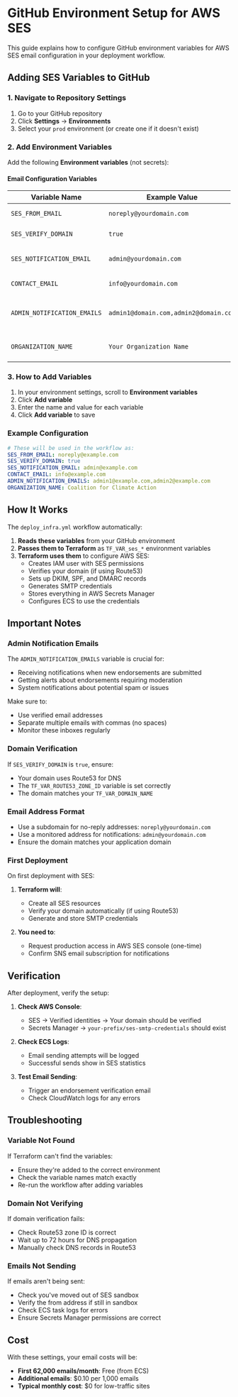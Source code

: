 # GitHub Environment Setup for AWS SES

This guide explains how to configure GitHub environment variables for AWS SES email configuration in your deployment workflow.

## Adding SES Variables to GitHub

### 1. Navigate to Repository Settings

1. Go to your GitHub repository
2. Click **Settings** → **Environments**
3. Select your `prod` environment (or create one if it doesn't exist)

### 2. Add Environment Variables

Add the following **Environment variables** (not secrets):

#### Email Configuration Variables

| Variable Name               | Example Value                         | Description                                   |
| --------------------------- | ------------------------------------- | --------------------------------------------- |
| `SES_FROM_EMAIL`            | `noreply@yourdomain.com`              | Default sender email address                  |
| `SES_VERIFY_DOMAIN`         | `true`                                | Whether to verify entire domain               |
| `SES_NOTIFICATION_EMAIL`    | `admin@yourdomain.com`                | Email for bounce/complaint notifications      |
| `CONTACT_EMAIL`             | `info@yourdomain.com`                 | Organization contact email                    |
| `ADMIN_NOTIFICATION_EMAILS` | `admin1@domain.com,admin2@domain.com` | Comma-separated admin emails for endorsements |
| `ORGANIZATION_NAME`         | `Your Organization Name`              | Organization name for email templates         |

### 3. How to Add Variables

1. In your environment settings, scroll to **Environment variables**
2. Click **Add variable**
3. Enter the name and value for each variable
4. Click **Add variable** to save

### Example Configuration

```yaml
# These will be used in the workflow as:
SES_FROM_EMAIL: noreply@example.com
SES_VERIFY_DOMAIN: true
SES_NOTIFICATION_EMAIL: admin@example.com
CONTACT_EMAIL: info@example.com
ADMIN_NOTIFICATION_EMAILS: admin1@example.com,admin2@example.com
ORGANIZATION_NAME: Coalition for Climate Action
```

## How It Works

The `deploy_infra.yml` workflow automatically:

1. **Reads these variables** from your GitHub environment
2. **Passes them to Terraform** as `TF_VAR_ses_*` environment variables
3. **Terraform uses them** to configure AWS SES:
   - Creates IAM user with SES permissions
   - Verifies your domain (if using Route53)
   - Sets up DKIM, SPF, and DMARC records
   - Generates SMTP credentials
   - Stores everything in AWS Secrets Manager
   - Configures ECS to use the credentials

## Important Notes

### Admin Notification Emails

The `ADMIN_NOTIFICATION_EMAILS` variable is crucial for:

- Receiving notifications when new endorsements are submitted
- Getting alerts about endorsements requiring moderation
- System notifications about potential spam or issues

Make sure to:

- Use verified email addresses
- Separate multiple emails with commas (no spaces)
- Monitor these inboxes regularly

### Domain Verification

If `SES_VERIFY_DOMAIN` is `true`, ensure:

- Your domain uses Route53 for DNS
- The `TF_VAR_ROUTE53_ZONE_ID` variable is set correctly
- The domain matches your `TF_VAR_DOMAIN_NAME`

### Email Address Format

- Use a subdomain for no-reply addresses: `noreply@yourdomain.com`
- Use a monitored address for notifications: `admin@yourdomain.com`
- Ensure the domain matches your application domain

### First Deployment

On first deployment with SES:

1. **Terraform will**:

   - Create all SES resources
   - Verify your domain automatically (if using Route53)
   - Generate and store SMTP credentials

2. **You need to**:
   - Request production access in AWS SES console (one-time)
   - Confirm SNS email subscription for notifications

## Verification

After deployment, verify the setup:

1. **Check AWS Console**:

   - SES → Verified identities → Your domain should be verified
   - Secrets Manager → `your-prefix/ses-smtp-credentials` should exist

2. **Check ECS Logs**:

   - Email sending attempts will be logged
   - Successful sends show in SES statistics

3. **Test Email Sending**:
   - Trigger an endorsement verification email
   - Check CloudWatch logs for any errors

## Troubleshooting

### Variable Not Found

If Terraform can't find the variables:

- Ensure they're added to the correct environment
- Check the variable names match exactly
- Re-run the workflow after adding variables

### Domain Not Verifying

If domain verification fails:

- Check Route53 zone ID is correct
- Wait up to 72 hours for DNS propagation
- Manually check DNS records in Route53

### Emails Not Sending

If emails aren't being sent:

- Check you've moved out of SES sandbox
- Verify the from address if still in sandbox
- Check ECS task logs for errors
- Ensure Secrets Manager permissions are correct

## Cost

With these settings, your email costs will be:

- **First 62,000 emails/month**: Free (from ECS)
- **Additional emails**: $0.10 per 1,000 emails
- **Typical monthly cost**: $0 for low-traffic sites
